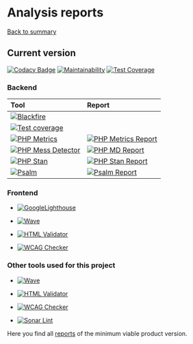 # Analysis reports

[Back to summary](../index.md)

## Current version
[![Codacy Badge](https://app.codacy.com/project/badge/Grade/91d9b378cacd4e52b715c0bdb220b7da)](https://www.codacy.com/gh/bigboss-oualid/project_8/dashboard?utm_source=github.com&amp;utm_medium=referral&amp;utm_content=bigboss-oualid/project_8&amp;utm_campaign=Badge_Grade)
[![Maintainability](https://api.codeclimate.com/v1/badges/d85d8f92084ad5a6188c/maintainability)](https://codeclimate.com/github/bigboss-oualid/project_8/maintainability)
[![Test Coverage](https://api.codeclimate.com/v1/badges/d85d8f92084ad5a6188c/test_coverage)](https://codeclimate.com/github/bigboss-oualid/project_8/test_coverage)

### Backend

Tool     | Report |
:------- | :----- |
[![Blackfire](https://img.shields.io/badge/doc-Blackfire_v1.24.1-E03C31)](https://blackfire.io) |
[![Test coverage](https://img.shields.io/badge/doc-PHPUnit_coverage-lightgreen)](https://phpunit.readthedocs.io/en/9.0/code-coverage-analysis.html) | 
[![PHP Metrics](https://img.shields.io/badge/doc-PHP_Metrics_V2.7.4-green)](https://www.phpmetrics.org/ "show doc") | [![PHP Metrics Report](https://img.shields.io/badge/-Report-green)](http://analysis.it-bigboss.de/lts/backend/phpmetrics-report-v2/index.html "show report")
[![PHP Mess Detector](https://img.shields.io/badge/doc-PHP_MD_v2.9.1-204A87)](https://phpmd.org/ "show doc") | [![PHP MD Report ](https://img.shields.io/badge/Report-204A87)](http://analysis.it-bigboss.de/lts/backend/phpmd-report-v2.html "show report")
[![PHP Stan](https://img.shields.io/badge/doc-PHP_Stan_v0.11.16-476BA0)](https://phpstan.org/user-guide/getting-started "show doc") | [![PHP Stan Report](https://img.shields.io/badge/Report-476BA0)](https://analysis.it-bigboss.de/lts/backend/phpstan-report-v2.html "show report")
[![Psalm](https://img.shields.io/badge/doc-Psalm_v4.1-943B3A)](https://psalm.dev/docs/ "show doc") | [![Psalm Report](https://img.shields.io/badge/Report-943B3A)](https://analysis.it-bigboss.de/lts/backend/psalm-report-v2.html "show report")

### Frontend
 * [![GoogleLighthouse](https://img.shields.io/badge/Google_Lighthouse-v100.0.0.2-F4512A)](https://github.com/bigboss-oualid/project_8/blob/release/v1.0.0/analysis/frontend/google-lighthouse "show report")
 
 * [![Wave](https://img.shields.io/badge/Wave-v3.1.2-4877B5)](https://wave.webaim.org/ "used locally")
 * [![HTML Validator](https://img.shields.io/badge/HTMLValidator-v0.9.8.9-43BF4A)](http://users.skynet.be/mgueury/mozilla/ "used locally") 
 * [![WCAG Checker](https://img.shields.io/badge/WCAG-v0.96.0-222222)](https://ainspector.github.io/ "used locally")

### Other tools used for this project
 * [![Wave](https://img.shields.io/badge/Wave-v3.1.2-4877B5)](https://wave.webaim.org/ "doc")
 * [![HTML Validator](https://img.shields.io/badge/HTMLValidator-v0.9.8.9-43BF4A)](http://users.skynet.be/mgueury/mozilla/ "doc") 
 * [![WCAG Checker](https://img.shields.io/badge/WCAG-v0.96.0-222222)](https://ainspector.github.io/ "doc")

 * [![Sonar Lint](https://img.shields.io/badge/Sonar_Lint-v0.11.16-C51F28)](https://www.sonarlint.org/ "doc")

Here you find all [reports](mvp-reports.html "MVP Reports") of the minimum viable product version.